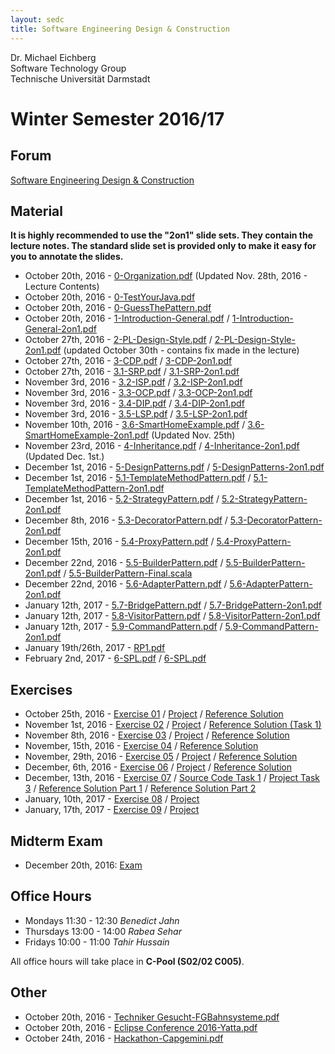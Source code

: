 ```yaml
---
layout: sedc
title: Software Engineering Design & Construction
---
```

Dr. Michael Eichberg  
Software Technology Group  
Technische Universität Darmstadt

# Winter Semester 2016/17

## Forum
[Software Engineering Design & Construction](https://www.fachschaft.informatik.tu-darmstadt.de/forum//viewforum.php?f=234)

## Material

**It is highly recommended to use the "2on1" slide sets. They contain the lecture notes. The standard slide set is provided only to make it easy for you to annotate the slides.**

 * October 20th, 2016 - [0-Organization.pdf](0-Organization.pdf) (Updated Nov. 28th, 2016 - Lecture Contents)
 * October 20th, 2016 - [0-TestYourJava.pdf](0-TestYourJava.pdf)  
 * October 20th, 2016 - [0-GuessThePattern.pdf](0-GuessThePattern.pdf)  
 * October 20th, 2016 - [1-Introduction-General.pdf](1-Introduction-General.pdf) /  [1-Introduction-General-2on1.pdf](1-Introduction-General-2on1.pdf)
 * October 27th, 2016 - [2-PL-Design-Style.pdf](2-PL-Design-Style.pdf) / [2-PL-Design-Style-2on1.pdf](2-PL-Design-Style-2on1.pdf) (updated October 30th - contains fix made in the lecture)  
 * October 27th, 2016 - [3-CDP.pdf](3-CDP.pdf) / [3-CDP-2on1.pdf](3-CDP-2on1.pdf)  
 * October 27th, 2016 - [3.1-SRP.pdf](3.1-SRP.pdf) / [3.1-SRP-2on1.pdf](3.1-SRP-2on1.pdf)
 * November 3rd, 2016 - [3.2-ISP.pdf](3.2-ISP.pdf) / [3.2-ISP-2on1.pdf](3.2-ISP-2on1.pdf)  
 * November 3rd, 2016 - [3.3-OCP.pdf](3.3-OCP.pdf) / [3.3-OCP-2on1.pdf](3.3-OCP-2on1.pdf)  
 * November 3rd, 2016 - [3.4-DIP.pdf](3.4-DIP.pdf) / [3.4-DIP-2on1.pdf](3.4-DIP-2on1.pdf)  
 * November 3rd, 2016 - [3.5-LSP.pdf](3.5-LSP.pdf) / [3.5-LSP-2on1.pdf](3.5-LSP-2on1.pdf)
 * November 10th, 2016 - [3.6-SmartHomeExample.pdf](3.6-SmartHomeExample.pdf) / [3.6-SmartHomeExample-2on1.pdf](3.6-SmartHomeExample-2on1.pdf) (Updated Nov. 25th)  
 * November 23rd, 2016 - [4-Inheritance.pdf](4-Inheritance.pdf) / [4-Inheritance-2on1.pdf](4-Inheritance-2on1.pdf) (Updated Dec. 1st.)
 * December 1st, 2016 - [5-DesignPatterns.pdf](5-DesignPatterns.pdf) / [5-DesignPatterns-2on1.pdf](5-DesignPatterns-2on1.pdf)
 * December 1st, 2016 - [5.1-TemplateMethodPattern.pdf](5.1-TemplateMethodPattern.pdf) / [5.1-TemplateMethodPattern-2on1.pdf](5.1-TemplateMethodPattern-2on1.pdf)
 * December 1st, 2016 - [5.2-StrategyPattern.pdf](5.2-StrategyPattern.pdf) / [5.2-StrategyPattern-2on1.pdf](5.2-StrategyPattern-2on1.pdf)
 * December 8th, 2016 - [5.3-DecoratorPattern.pdf](5.3-DecoratorPattern.pdf) / [5.3-DecoratorPattern-2on1.pdf](5.3-DecoratorPattern-2on1.pdf)
 * December 15th, 2016 - [5.4-ProxyPattern.pdf](5.4-ProxyPattern.pdf) / [5.4-ProxyPattern-2on1.pdf](5.4-ProxyPattern-2on1.pdf)
 * December 22nd, 2016 - [5.5-BuilderPattern.pdf](5.5-BuilderPattern.pdf) / [5.5-BuilderPattern-2on1.pdf](5.5-BuilderPattern-2on1.pdf) / [5.5-BuilderPattern-Final.scala](5.5-BuilderPattern-Final.scala)
 * December 22nd, 2016 - [5.6-AdapterPattern.pdf](5.6-AdapterPattern.pdf) / [5.6-AdapterPattern-2on1.pdf](5.6-AdapterPattern-2on1.pdf)
 * January 12th, 2017 - [5.7-BridgePattern.pdf](5.7-BridgePattern.pdf) / [5.7-BridgePattern-2on1.pdf](5.7-BridgePattern-2on1.pdf)
 * January 12th, 2017 - [5.8-VisitorPattern.pdf](5.8-VisitorPattern.pdf) / [5.8-VisitorPattern-2on1.pdf](5.8-VisitorPattern-2on1.pdf)
 * January 12th, 2017 - [5.9-CommandPattern.pdf](5.9-CommandPattern.pdf) / [5.9-CommandPattern-2on1.pdf](5.9-CommandPattern-2on1.pdf)
 * January 19th/26th, 2017 - [RP1.pdf](RP1.pdf) 
 * February 2nd, 2017 - [6-SPL.pdf](6-SPL.pdf) / [6-SPL.pdf](6-SPL-2on1.pdf)

## Exercises
  * October 25th, 2016 - [Exercise 01](exercises/ex01/ex01.pdf) / [Project](exercises/ex01/ex01.zip) / [Reference Solution](exercises/ex01/ex01_solution.zip)
  * November 1st, 2016 - [Exercise 02](exercises/ex02/ex02.pdf) / [Project](exercises/ex02/ex02.zip) / [Reference Solution (Task 1)](exercises/ex02/ex02_solution_1.zip)
  * November 8th, 2016 - [Exercise 03](exercises/ex03/ex03.pdf) / [Project](exercises/ex03/ex03.zip) / [Reference Solution](exercises/ex03/ex03_solution.zip)
  * November, 15th, 2016 - [Exercise 04](exercises/ex04/ex04.pdf) / [Reference Solution](exercises/ex04/ex04_solution.pdf)
  * November, 29th, 2016 - [Exercise 05](exercises/ex05/ex05.pdf) / [Project](exercises/ex05/ex05.zip) / [Reference Solution](exercises/ex05/ex05_solution.zip)
  * December, 6th, 2016 - [Exercise 06](exercises/ex06/ex06.pdf) / [Project](exercises/ex06/ex06.zip) / [Reference Solution](exercises/ex06/ex06_solution.zip)
  * December, 13th, 2016 - [Exercise 07](exercises/ex07/ex07.pdf) / [Source Code Task 1](exercises/ex07/ex07_scala_library.zip) / [Project Task 3](exercises/ex07/ex07.zip) / [Reference Solution Part 1](exercises/ex07/ex07_solution.pdf) / [Reference Solution Part 2](exercises/ex07/ex07_solution.zip)
  * January, 10th, 2017 - [Exercise 08](exercises/ex08/ex08.pdf) / [Project](exercises/ex08/ex08.zip)
  * January, 17th, 2017 - [Exercise 09](exercises/ex09/ex09.pdf) / [Project](exercises/ex09/ex09.zip)

## Midterm Exam
  * December 20th, 2016: [Exam](midterm/exam.pdf)

## Office Hours

 * Mondays 11:30 - 12:30  *Benedict Jahn*
 * Thursdays 13:00 - 14:00 *Rabea Sehar*
 * Fridays 10:00 - 11:00  *Tahir Hussain*

All office hours will take place in **C-Pool (S02/02 C005)**.

## Other
 * October 20th, 2016 - [Techniker Gesucht-FGBahnsysteme.pdf](0-TechnikerGesucht-FGBahnsysteme.pptx)
 * October 20th, 2016 - [Eclipse Conference 2016-Yatta.pdf](0-EclipseConference2016-Yatta.pdf)  
 * October 24th, 2016 - [Hackathon-Capgemini.pdf](1-Hackathon-Capgemini.png)  
